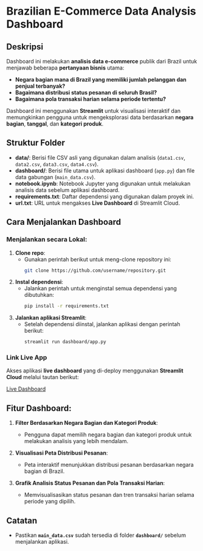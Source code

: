 # Brazilian E-Commerce Data Analysis Dashboard

## Deskripsi
Dashboard ini melakukan **analisis data e-commerce** publik dari Brazil untuk menjawab beberapa **pertanyaan bisnis** utama:

- **Negara bagian mana di Brazil yang memiliki jumlah pelanggan dan penjual terbanyak?**
- **Bagaimana distribusi status pesanan di seluruh Brasil?**
- **Bagaimana pola transaksi harian selama periode tertentu?**

Dashboard ini menggunakan **Streamlit** untuk visualisasi interaktif dan memungkinkan pengguna untuk mengeksplorasi data berdasarkan **negara bagian**, **tanggal**, dan **kategori produk**.

## Struktur Folder
- **data/**: Berisi file CSV asli yang digunakan dalam analisis (`data1.csv`, `data2.csv`, `data3.csv`, `data4.csv`).
- **dashboard/**: Berisi file utama untuk aplikasi dashboard (`app.py`) dan file data gabungan (`main_data.csv`).
- **notebook.ipynb**: Notebook Jupyter yang digunakan untuk melakukan analisis data sebelum aplikasi dashboard.
- **requirements.txt**: Daftar dependensi yang digunakan dalam proyek ini.
- **url.txt**: URL untuk mengakses **Live Dashboard** di Streamlit Cloud.

## Cara Menjalankan Dashboard

### Menjalankan secara Lokal:
1. **Clone repo**:
   - Gunakan perintah berikut untuk meng-clone repository ini:
     ```bash
     git clone https://github.com/username/repository.git
     ```
2. **Instal dependensi**:
   - Jalankan perintah untuk menginstal semua dependensi yang dibutuhkan:
     ```bash
     pip install -r requirements.txt
     ```
3. **Jalankan aplikasi Streamlit**:
   - Setelah dependensi diinstal, jalankan aplikasi dengan perintah berikut:
     ```bash
     streamlit run dashboard/app.py
     ```

### Link Live App
Akses aplikasi **live dashboard** yang di-deploy menggunakan **Streamlit Cloud** melalui tautan berikut:

[Live Dashboard](https://ecommerce-dashboard-wawioxnt59wmatnlcqcas2.streamlit.app/)

## Fitur Dashboard:
1. **Filter Berdasarkan Negara Bagian dan Kategori Produk**: 
   - Pengguna dapat memilih negara bagian dan kategori produk untuk melakukan analisis yang lebih mendalam.
   
2. **Visualisasi Peta Distribusi Pesanan**: 
   - Peta interaktif menunjukkan distribusi pesanan berdasarkan negara bagian di Brazil.

3. **Grafik Analisis Status Pesanan dan Pola Transaksi Harian**: 
   - Memvisualisasikan status pesanan dan tren transaksi harian selama periode yang dipilih.

## Catatan
- Pastikan **`main_data.csv`** sudah tersedia di folder **`dashboard/`** sebelum menjalankan aplikasi.
